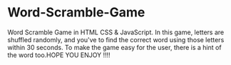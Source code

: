 # Word-Scramble-Game
Word Scramble Game in HTML CSS &amp; JavaScript. In this game, letters are shuffled randomly, and you've to find the correct word using those letters within 30 seconds. To make the game easy for the user, there is a hint of the word too.HOPE YOU ENJOY !!!!
